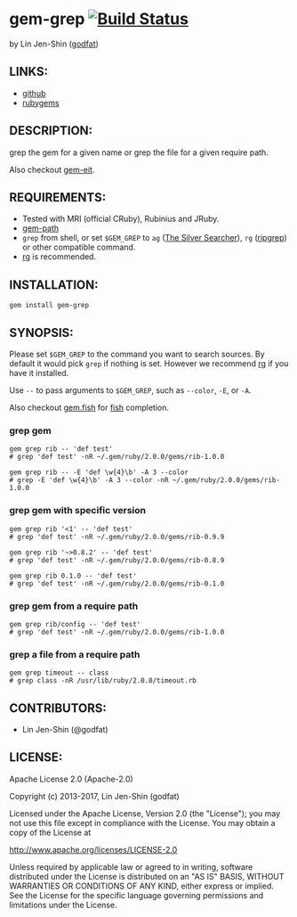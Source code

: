 # gem-grep [![Build Status](https://secure.travis-ci.org/godfat/gem-grep.png?branch=master)](http://travis-ci.org/godfat/gem-grep)

by Lin Jen-Shin ([godfat](http://godfat.org))

## LINKS:

* [github](https://github.com/godfat/gem-grep)
* [rubygems](https://rubygems.org/gems/gem-grep)

## DESCRIPTION:

grep the gem for a given name or grep the file for a given require path.

Also checkout [gem-eit][].

[gem-eit]: https://github.com/godfat/gem-eit

## REQUIREMENTS:

* Tested with MRI (official CRuby), Rubinius and JRuby.
* [gem-path](https://github.com/godfat/gem-path)
* `grep` from shell, or set `$GEM_GREP` to `ag` ([The Silver Searcher][ag]),
  `rg` ([ripgrep][rg]) or other compatible command.
* [rg][] is recommended.

## INSTALLATION:

    gem install gem-grep

## SYNOPSIS:

Please set `$GEM_GREP` to the command you want to search sources.
By default it would pick `grep` if nothing is set. However we recommend
[rg][] if you have it installed.

Use `--` to pass arguments to `$GEM_GREP`, such as `--color`, `-E`, or `-A`.

Also checkout [gem.fish][] for [fish][] completion.

[ag]: https://github.com/ggreer/the_silver_searcher
[rg]: https://github.com/BurntSushi/ripgrep
[gem.fish]: https://github.com/godfat/dev-tool/blob/master/.config/fish/completions/gem.fish
[fish]: http://fishshell.com/

### grep gem

    gem grep rib -- 'def test'
    # grep 'def test' -nR ~/.gem/ruby/2.0.0/gems/rib-1.0.0

    gem grep rib -- -E 'def \w{4}\b' -A 3 --color
    # grep -E 'def \w{4}\b' -A 3 --color -nR ~/.gem/ruby/2.0.0/gems/rib-1.0.0

### grep gem with specific version

    gem grep rib '<1' -- 'def test'
    # grep 'def test' -nR ~/.gem/ruby/2.0.0/gems/rib-0.9.9

    gem grep rib '~>0.8.2' -- 'def test'
    # grep 'def test' -nR ~/.gem/ruby/2.0.0/gems/rib-0.8.9

    gem grep rib 0.1.0 -- 'def test'
    # grep 'def test' -nR ~/.gem/ruby/2.0.0/gems/rib-0.1.0

### grep gem from a require path

    gem grep rib/config -- 'def test'
    # grep 'def test' -nR ~/.gem/ruby/2.0.0/gems/rib-1.0.0

### grep a file from a require path

    gem grep timeout -- class
    # grep class -nR /usr/lib/ruby/2.0.0/timeout.rb

## CONTRIBUTORS:

* Lin Jen-Shin (@godfat)

## LICENSE:

Apache License 2.0 (Apache-2.0)

Copyright (c) 2013-2017, Lin Jen-Shin (godfat)

Licensed under the Apache License, Version 2.0 (the "License");
you may not use this file except in compliance with the License.
You may obtain a copy of the License at

<http://www.apache.org/licenses/LICENSE-2.0>

Unless required by applicable law or agreed to in writing, software
distributed under the License is distributed on an "AS IS" BASIS,
WITHOUT WARRANTIES OR CONDITIONS OF ANY KIND, either express or implied.
See the License for the specific language governing permissions and
limitations under the License.
